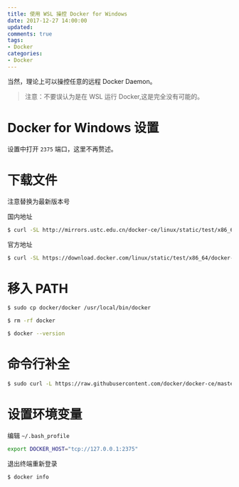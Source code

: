 ```yaml
---
title: 使用 WSL 操控 Docker for Windows
date: 2017-12-27 14:00:00
updated:
comments: true
tags:
- Docker
categories:
- Docker
---
```


当然，理论上可以操控任意的远程 Docker Daemon。

>注意：不要误认为是在 WSL 运行 Docker,这是完全没有可能的。

<!--more-->

# Docker for Windows 设置

设置中打开 `2375` 端口，这里不再赘述。

# 下载文件

注意替换为最新版本号

国内地址

```bash
$ curl -SL http://mirrors.ustc.edu.cn/docker-ce/linux/static/test/x86_64/docker-17.12.0-ce-rc4.tgz | tar -zxvf -
```

官方地址

```bash
$ curl -SL https://download.docker.com/linux/static/test/x86_64/docker-17.12.0-ce-rc4.tgz | tar -zxvf -
```

# 移入 PATH

```bash
$ sudo cp docker/docker /usr/local/bin/docker

$ rm -rf docker

$ docker --version
```

# 命令行补全

```bash
$ sudo curl -L https://raw.githubusercontent.com/docker/docker-ce/master/components/cli/contrib/completion/bash/docker -o /etc/bash_completion.d/docker
```

# 设置环境变量

编辑 `~/.bash_profile`

```bash
export DOCKER_HOST="tcp://127.0.0.1:2375"
```

退出终端重新登录

```bash
$ docker info
```
